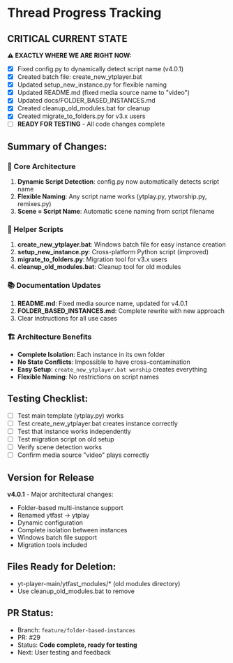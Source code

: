 # Thread Progress Tracking

## CRITICAL CURRENT STATE
**⚠️ EXACTLY WHERE WE ARE RIGHT NOW:**
- [x] Fixed config.py to dynamically detect script name (v4.0.1)
- [x] Created batch file: create_new_ytplayer.bat
- [x] Updated setup_new_instance.py for flexible naming
- [x] Updated README.md (fixed media source name to "video")
- [x] Updated docs/FOLDER_BASED_INSTANCES.md
- [x] Created cleanup_old_modules.bat for cleanup
- [x] Created migrate_to_folders.py for v3.x users
- [ ] **READY FOR TESTING** - All code changes complete

## Summary of Changes:

### 🎯 Core Architecture
1. **Dynamic Script Detection**: config.py now automatically detects script name
2. **Flexible Naming**: Any script name works (ytplay.py, ytworship.py, remixes.py)
3. **Scene = Script Name**: Automatic scene naming from script filename

### 🔧 Helper Scripts
1. **create_new_ytplayer.bat**: Windows batch file for easy instance creation
2. **setup_new_instance.py**: Cross-platform Python script (improved)
3. **migrate_to_folders.py**: Migration tool for v3.x users
4. **cleanup_old_modules.bat**: Cleanup tool for old modules

### 📚 Documentation Updates
1. **README.md**: Fixed media source name, updated for v4.0.1
2. **FOLDER_BASED_INSTANCES.md**: Complete rewrite with new approach
3. Clear instructions for all use cases

### 🏗️ Architecture Benefits
- **Complete Isolation**: Each instance in its own folder
- **No State Conflicts**: Impossible to have cross-contamination
- **Easy Setup**: `create_new_ytplayer.bat worship` creates everything
- **Flexible Naming**: No restrictions on script names

## Testing Checklist:
- [ ] Test main template (ytplay.py) works
- [ ] Test create_new_ytplayer.bat creates instance correctly
- [ ] Test that instance works independently
- [ ] Test migration script on old setup
- [ ] Verify scene detection works
- [ ] Confirm media source "video" plays correctly

## Version for Release
**v4.0.1** - Major architectural changes:
- Folder-based multi-instance support
- Renamed ytfast → ytplay
- Dynamic configuration
- Complete isolation between instances
- Windows batch file support
- Migration tools included

## Files Ready for Deletion:
- yt-player-main/ytfast_modules/* (old modules directory)
- Use cleanup_old_modules.bat to remove

## PR Status:
- Branch: `feature/folder-based-instances`
- PR: #29
- Status: **Code complete, ready for testing**
- Next: User testing and feedback